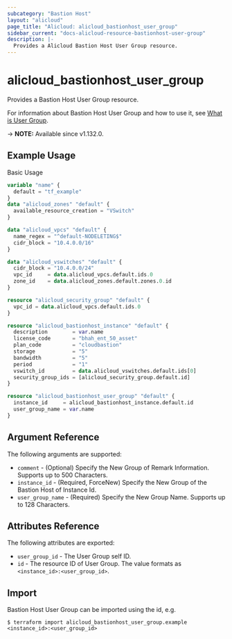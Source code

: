 ```yaml
---
subcategory: "Bastion Host"
layout: "alicloud"
page_title: "Alicloud: alicloud_bastionhost_user_group"
sidebar_current: "docs-alicloud-resource-bastionhost-user-group"
description: |-
  Provides a Alicloud Bastion Host User Group resource.
---
```


# alicloud_bastionhost_user_group

Provides a Bastion Host User Group resource.

For information about Bastion Host User Group and how to use it, see [What is User Group](https://www.alibabacloud.com/help/doc-detail/204596.htm).

-> **NOTE:** Available since v1.132.0.

## Example Usage

Basic Usage

```terraform
variable "name" {
  default = "tf_example"
}
data "alicloud_zones" "default" {
  available_resource_creation = "VSwitch"
}

data "alicloud_vpcs" "default" {
  name_regex = "^default-NODELETING$"
  cidr_block = "10.4.0.0/16"
}

data "alicloud_vswitches" "default" {
  cidr_block = "10.4.0.0/24"
  vpc_id     = data.alicloud_vpcs.default.ids.0
  zone_id    = data.alicloud_zones.default.zones.0.id
}

resource "alicloud_security_group" "default" {
  vpc_id = data.alicloud_vpcs.default.ids.0
}

resource "alicloud_bastionhost_instance" "default" {
  description        = var.name
  license_code       = "bhah_ent_50_asset"
  plan_code          = "cloudbastion"
  storage            = "5"
  bandwidth          = "5"
  period             = "1"
  vswitch_id         = data.alicloud_vswitches.default.ids[0]
  security_group_ids = [alicloud_security_group.default.id]
}

resource "alicloud_bastionhost_user_group" "default" {
  instance_id     = alicloud_bastionhost_instance.default.id
  user_group_name = var.name
}
```

## Argument Reference

The following arguments are supported:

* `comment` - (Optional) Specify the New Group of Remark Information. Supports up to 500 Characters.
* `instance_id` - (Required, ForceNew) Specify the New Group of the Bastion Host of Instance Id.
* `user_group_name` - (Required) Specify the New Group Name. Supports up to 128 Characters.

## Attributes Reference

The following attributes are exported:

* `user_group_id` - The User Group self ID.
* `id` - The resource ID of User Group. The value formats as `<instance_id>:<user_group_id>`.

## Import

Bastion Host User Group can be imported using the id, e.g.

```shell
$ terraform import alicloud_bastionhost_user_group.example <instance_id>:<user_group_id>
```
